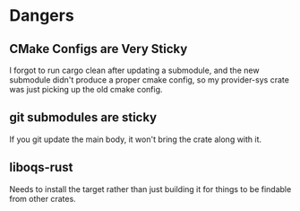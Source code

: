 # Dangers

## CMake Configs are Very Sticky
I forgot to run cargo clean after updating a submodule, and the new submodule didn't produce a proper cmake config, so my provider-sys crate was just picking up the old cmake config.

## git submodules are sticky
If you git update the main body, it won't bring the crate along with it.

## liboqs-rust
Needs to install the target rather than just building it for things to be findable from other crates.
